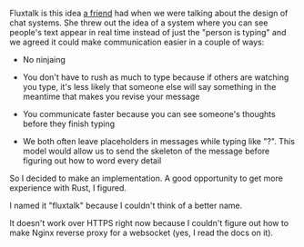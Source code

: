 Fluxtalk is this idea [a friend](https://github.com/pypypypypypypypypyp) had when we were talking about the design of chat systems. She threw out the idea of a system where you can see people's text appear in real time instead of just the "person is typing" and we agreed it could make communication easier in a couple of ways:

* No ninjaing

* You don't have to rush as much to type because if others are watching you type, it's less likely that someone else will say something in the meantime that makes you revise your message

* You communicate faster because you can see someone's thoughts before they finish typing 

* We both often leave placeholders in messages while typing like "?". This model would allow us to send the skeleton of the message before figuring out how to word every detail

So I decided to make an implementation. A good opportunity to get more experience with Rust, I figured.

I named it "fluxtalk" because I couldn't think of a better name.

It doesn't work over HTTPS right now because I couldn't figure out how to make Nginx reverse proxy for a websocket (yes, I read the docs on it).
